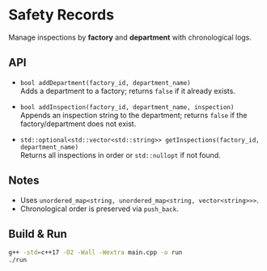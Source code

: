 # Safety Records

Manage inspections by **factory** and **department** with chronological logs.

## API
- `bool addDepartment(factory_id, department_name)`  
  Adds a department to a factory; returns `false` if it already exists.

- `bool addInspection(factory_id, department_name, inspection)`  
  Appends an inspection string to the department; returns `false` if the factory/department does not exist.

- `std::optional<std::vector<std::string>> getInspections(factory_id, department_name)`  
  Returns all inspections in order or `std::nullopt` if not found.

## Notes
- Uses `unordered_map<string, unordered_map<string, vector<string>>>`.
- Chronological order is preserved via `push_back`.

## Build & Run
```bash
g++ -std=c++17 -O2 -Wall -Wextra main.cpp -o run
./run
